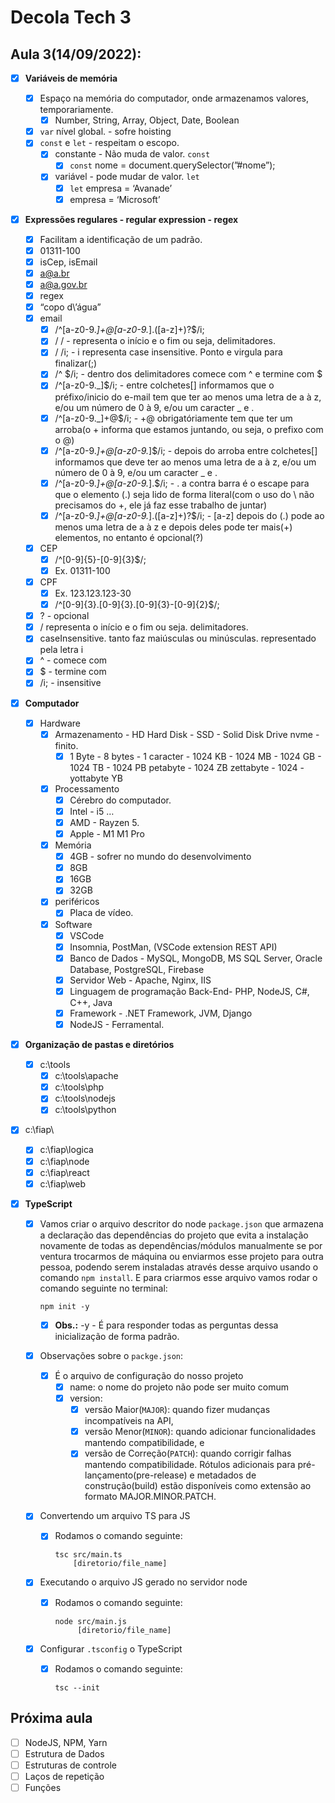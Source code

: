 # Decola Tech 3

## Aula 3(14/09/2022):

- [x] **Variáveis de memória**
  - [x] Espaço na memória do computador, onde armazenamos valores, temporariamente.
    - [x] Number, String, Array, Object, Date, Boolean
  - [x] `var` nível global. - sofre hoisting
  - [x] `const` e `let` - respeitam o escopo.
    - [x] constante - Não muda de valor. `const`
      - [x] `const` nome = document.querySelector(”#nome”);
    - [x] variável - pode mudar de valor. `let`
      - [x] `let` empresa = ‘Avanade’
      - [x] empresa = ‘Microsoft’
  
- [x] **Expressões regulares - regular expression - regex**
  - [x] Facilitam a identificação de um padrão.
  - [x] 01311-100
  - [x] isCep, isEmail
  - [x] a@a.br
  - [x] a@a.gov.br
  - [x] regex
  - [x] “copo d\’água”
  - [x] email
    - [x] /^[a-z0-9._]+@[a-z0-9._]\.([a-z]+)?$/i;
    - [x] / / - representa o início e o fim ou seja, delimitadores.
    - [x] / /i; - i representa case insensitive. Ponto e virgula para finalizar(;) 
    - [x] /^ $/i; - dentro dos delimitadores comece com ^ e termine com $
    - [x] /^[a-z0-9._]$/i; - entre colchetes[] informamos que o préfixo/inicio do e-mail tem que ter ao menos uma letra de a à z, e/ou um número de 0 à 9, e/ou um caracter _ e . 
    - [x] /^[a-z0-9._]+@$/i; - +@ obrigatóriamente tem que ter um arroba(o + informa que estamos juntando, ou seja, o prefixo com o @)
    - [x] /^[a-z0-9._]+@[a-z0-9._]$/i; - depois do arroba entre colchetes[] informamos que deve ter ao menos uma letra de a à z, e/ou um número de 0 à 9, e/ou um caracter _ e . 
    - [x] /^[a-z0-9._]+@[a-z0-9._]\.$/i; - \. a contra barra é o escape para que o elemento (.) seja lido de forma literal(com o uso do \ não precisamos do +, ele já faz esse trabalho de juntar)
    - [x] /^[a-z0-9._]+@[a-z0-9._]\.([a-z]+)?$/i; - [a-z] depois do (.) pode ao menos uma letra de a à z e depois deles pode ter mais(+) elementos, no entanto é opcional(?)

  - [x] CEP
    - [x] /^[0-9]{5}\-[0-9]{3}$/;
    - [x] Ex. 01311-100

  - [x] CPF
    - [x] Ex. 123.123.123-30
    - [x] /^[0-9]{3}\.[0-9]{3}\.[0-9]{3}\-[0-9]{2}$/;

  - [x] ? - opcional
  - [x] / representa o início e o fim ou seja. delimitadores.
  - [x] caseInsensitive. tanto faz maiúsculas ou minúsculas. representado pela letra i
  - [x] ^ - comece com
  - [x] $ - termine com
  - [x] /i; - insensitive

- [x] **Computador**
  - [x] Hardware
    - [x] Armazenamento - HD Hard Disk - SSD - Solid Disk Drive nvme - finito.
      - [x] 1 Byte - 8 bytes - 1 caracter - 1024 KB - 1024 MB - 1024 GB - 1024 TB - 1024 PB petabyte - 1024 ZB zettabyte - 1024 - yottabyte YB

    - [x] Processamento
      - [x] Cérebro do computador.
      - [x] Intel - i5 …
      - [x] AMD - Rayzen 5.
      - [x] Apple - M1 M1 Pro

    - [x] Memória
      - [x] 4GB - sofrer no mundo do desenvolvimento
      - [x] 8GB
      - [x] 16GB
      - [x] 32GB

    - [x] periféricos
      - [x] Placa de vídeo.
      
    - [x] Software
      - [x] VSCode
      - [x] Insomnia, PostMan, (VSCode extension REST API)
      - [x] Banco de Dados - MySQL, MongoDB, MS SQL Server, Oracle Database, PostgreSQL, Firebase
      - [x] Servidor Web - Apache, Nginx, IIS
      - [x] Linguagem de programação Back-End- PHP, NodeJS, C#, C++, Java
      - [x] Framework - .NET Framework, JVM, Django
      - [x] NodeJS - Ferramental.

- [x] **Organização de pastas e diretórios**
  - [x] c:\tools
    - [x] c:\tools\apache
    - [x] c:\tools\php
    - [x] c:\tools\nodejs
    - [x] c:\tools\python

- [x] c:\fiap\
  - [x] c:\fiap\logica
  - [x] c:\fiap\node
  - [x] c:\fiap\react
  - [x] c:\fiap\web
    
- [x] **TypeScript**

  -[x] Vamos criar o arquivo descritor do node `package.json` que armazena a declaração das dependências do projeto que evita a instalação novamente de todas as dependências/módulos manualmente se por ventura trocarmos de máquina ou enviarmos esse projeto para outra pessoa, podendo serem instaladas através desse arquivo usando o comando `npm install`. E para criarmos esse arquivo vamos rodar o comando seguinte no terminal:

    ```
    npm init -y
    ```
    -[x] **Obs.:** -y - É para responder todas as perguntas dessa inicialização de forma padrão.

  - [x] Observações sobre o `packge.json`:
    - [x] É o arquivo de configuração do nosso projeto
      - [x] name: o nome do projeto não pode ser muito comum
      - [x] version: 
        - [x] versão Maior(`MAJOR`): quando fizer mudanças incompatíveis na API,
        - [x] versão Menor(`MINOR`): quando adicionar funcionalidades mantendo compatibilidade, e
        - [x] versão de Correção(`PATCH`): quando corrigir falhas mantendo compatibilidade. Rótulos adicionais para pré-lançamento(pre-release) e metadados de construção(build) estão disponíveis como extensão ao formato MAJOR.MINOR.PATCH.

  - [x] Convertendo um arquivo TS para JS
    - [x] Rodamos o comando seguinte:

      ``` 
      tsc src/main.ts
          [diretorio/file_name]
      ```

  - [x] Executando o arquivo JS gerado no servidor node
    - [x] Rodamos o comando seguinte:

      ``` 
      node src/main.js
           [diretorio/file_name]
      ```

  - [x] Configurar `.tsconfig` o TypeScript
    - [x] Rodamos o comando seguinte:

      ``` 
      tsc --init
      ```

## Próxima aula

- [ ] NodeJS, NPM, Yarn
- [ ] Estrutura de Dados
- [ ] Estruturas de controle
- [ ] Laços de repetição
- [ ] Funções    
